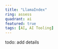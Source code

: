 ```yaml
---
title: "LlamaIndex"
ring: assess
quadrant: ai
featured: true
tags: [AI, AI Tooling]
---
```


todo: add details
